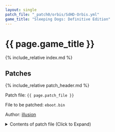 ```yaml
---
layout: single
patch_file: "_patch0/orbis/SdHD-Orbis.yml"
game_title: "Sleeping Dogs: Definitive Edition"
---
```


# {{ page.game_title }}

{% include_relative index.md %}

## Patches

{% include_relative patch_header.md %}

Patch file: `{{ page.patch_file }}`

File to be patched: `eboot.bin`

Author: [illusion](https://twitter.com/illusion0002)

<details>
<summary>Contents of patch file (Click to Expand)</summary>

{% highlight yml %}
{% flexible_include {{ page.patch_file }} %}
{% endhighlight %}

</details>
